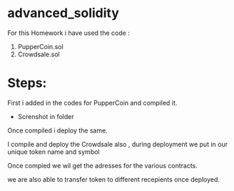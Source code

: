 # advanced_solidity

For this Homework i have used the code :
 1. PupperCoin.sol
 2. Crowdsale.sol

 #  Steps:

 First i added in the codes for PupperCoin and compiled it.

- Screnshot in folder 

Once compiled i deploy the same.

I compile and deploy the Crowdsale also , during deployment we put in our unique token name and symbol

Once compied we wil get the adresses for the various contracts.

we are also able to transfer token to different recepients once deployed.
